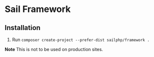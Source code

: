 # Sail Framework

## Installation

1. Run `composer create-project --prefer-dist sailphp/framework .`

**Note** This is not to be used on production sites.
